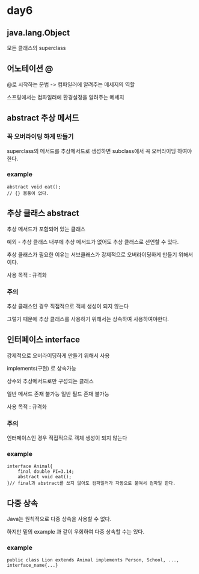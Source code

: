 # day6

## java.lang.Object

모든 클래스의 superclass 

## 어노테이션 @

@로 시작하는 문법 -> 컴파일러에 알려주는 메세지의 역할

스프링에서는 컴파일러에 환경설정을 알려주는 메세지

## abstract 추상 메서드
### 꼭 오버라이딩 하게 만들기

superclass의 메서드를 추상메서드로 생성하면 subclass에서 꼭 오버라이딩 하여야 한다.

### example

    abstract void eat();
    // {} 몸통이 없다.
    
## 추상 클래스 abstract

추상 메서드가 포함되어 있는 클래스

예외 - 추상 클래스 내부에 추상 메서드가 없어도 추상 클래스로 선언할 수 있다.

추상 클래스가 필요한 이유는 서브클래스가 강제적으로 오버라이딩하게 만들기 위해서 이다.

사용 목적 : 규격화

### 주의
추상 클래스인 경우 직접적으로 객체 생성이 되지 않는다

그렇기 때문에 추상 클래스를 사용하기 위해서는 상속하여 사용하여야한다.

## 인터페이스 interface
강제적으로 오버라이딩하게 만들기 위해서 사용
 
implements(구현) 로 상속가능
 
상수와 추상메서드로만 구성되는 클래스
 
일반 메서드 존재 불가능
일반 필드 존재 불가능

사용 목적 : 규격화

### 주의
인터페이스인 경우 직접적으로 객체 생성이 되지 않는다

### example
    interface Animal{
        final double PI=3.14;
        abstract void eat();
    }// final과 abstract를 쓰지 않아도 컴파일러가 자동으로 붙여서 컴파일 한다.

## 다중 상속
Java는 원칙적으로 다중 상속을 사용할 수 없다.

하지만 밑의 example 과 같이 우회하여 다중 상속할 수는 있다.
### example

    public class Lion extends Animal implements Person, School, ..., interface_name{...}
